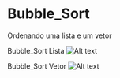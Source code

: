# Bubble_Sort
Ordenando uma lista e um vetor

Bubble_Sort Lista
![Alt text](relative/path/to/img.jpg?raw=true "Title")

Bubble_Sort Vetor
![Alt text](relative/path/to/img.jpg?raw=true "Title")
